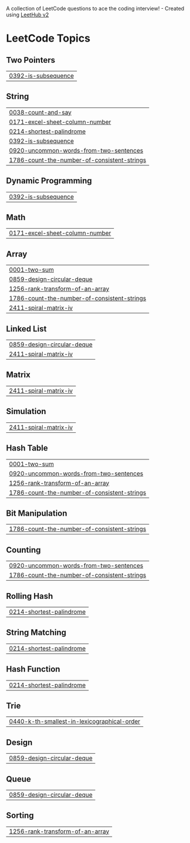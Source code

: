 A collection of LeetCode questions to ace the coding interview! - Created using [LeetHub v2](https://github.com/arunbhardwaj/LeetHub-2.0)
<!---LeetCode Topics Start-->
# LeetCode Topics
## Two Pointers
|  |
| ------- |
| [0392-is-subsequence](https://github.com/PriyanshuParihar-77/leetcode--solutions/tree/master/0392-is-subsequence) |
## String
|  |
| ------- |
| [0038-count-and-say](https://github.com/PriyanshuParihar-77/leetcode--solutions/tree/master/0038-count-and-say) |
| [0171-excel-sheet-column-number](https://github.com/PriyanshuParihar-77/leetcode--solutions/tree/master/0171-excel-sheet-column-number) |
| [0214-shortest-palindrome](https://github.com/PriyanshuParihar-77/leetcode--solutions/tree/master/0214-shortest-palindrome) |
| [0392-is-subsequence](https://github.com/PriyanshuParihar-77/leetcode--solutions/tree/master/0392-is-subsequence) |
| [0920-uncommon-words-from-two-sentences](https://github.com/PriyanshuParihar-77/leetcode--solutions/tree/master/0920-uncommon-words-from-two-sentences) |
| [1786-count-the-number-of-consistent-strings](https://github.com/PriyanshuParihar-77/leetcode--solutions/tree/master/1786-count-the-number-of-consistent-strings) |
## Dynamic Programming
|  |
| ------- |
| [0392-is-subsequence](https://github.com/PriyanshuParihar-77/leetcode--solutions/tree/master/0392-is-subsequence) |
## Math
|  |
| ------- |
| [0171-excel-sheet-column-number](https://github.com/PriyanshuParihar-77/leetcode--solutions/tree/master/0171-excel-sheet-column-number) |
## Array
|  |
| ------- |
| [0001-two-sum](https://github.com/PriyanshuParihar-77/leetcode--solutions/tree/master/0001-two-sum) |
| [0859-design-circular-deque](https://github.com/PriyanshuParihar-77/leetcode--solutions/tree/master/0859-design-circular-deque) |
| [1256-rank-transform-of-an-array](https://github.com/PriyanshuParihar-77/leetcode--solutions/tree/master/1256-rank-transform-of-an-array) |
| [1786-count-the-number-of-consistent-strings](https://github.com/PriyanshuParihar-77/leetcode--solutions/tree/master/1786-count-the-number-of-consistent-strings) |
| [2411-spiral-matrix-iv](https://github.com/PriyanshuParihar-77/leetcode--solutions/tree/master/2411-spiral-matrix-iv) |
## Linked List
|  |
| ------- |
| [0859-design-circular-deque](https://github.com/PriyanshuParihar-77/leetcode--solutions/tree/master/0859-design-circular-deque) |
| [2411-spiral-matrix-iv](https://github.com/PriyanshuParihar-77/leetcode--solutions/tree/master/2411-spiral-matrix-iv) |
## Matrix
|  |
| ------- |
| [2411-spiral-matrix-iv](https://github.com/PriyanshuParihar-77/leetcode--solutions/tree/master/2411-spiral-matrix-iv) |
## Simulation
|  |
| ------- |
| [2411-spiral-matrix-iv](https://github.com/PriyanshuParihar-77/leetcode--solutions/tree/master/2411-spiral-matrix-iv) |
## Hash Table
|  |
| ------- |
| [0001-two-sum](https://github.com/PriyanshuParihar-77/leetcode--solutions/tree/master/0001-two-sum) |
| [0920-uncommon-words-from-two-sentences](https://github.com/PriyanshuParihar-77/leetcode--solutions/tree/master/0920-uncommon-words-from-two-sentences) |
| [1256-rank-transform-of-an-array](https://github.com/PriyanshuParihar-77/leetcode--solutions/tree/master/1256-rank-transform-of-an-array) |
| [1786-count-the-number-of-consistent-strings](https://github.com/PriyanshuParihar-77/leetcode--solutions/tree/master/1786-count-the-number-of-consistent-strings) |
## Bit Manipulation
|  |
| ------- |
| [1786-count-the-number-of-consistent-strings](https://github.com/PriyanshuParihar-77/leetcode--solutions/tree/master/1786-count-the-number-of-consistent-strings) |
## Counting
|  |
| ------- |
| [0920-uncommon-words-from-two-sentences](https://github.com/PriyanshuParihar-77/leetcode--solutions/tree/master/0920-uncommon-words-from-two-sentences) |
| [1786-count-the-number-of-consistent-strings](https://github.com/PriyanshuParihar-77/leetcode--solutions/tree/master/1786-count-the-number-of-consistent-strings) |
## Rolling Hash
|  |
| ------- |
| [0214-shortest-palindrome](https://github.com/PriyanshuParihar-77/leetcode--solutions/tree/master/0214-shortest-palindrome) |
## String Matching
|  |
| ------- |
| [0214-shortest-palindrome](https://github.com/PriyanshuParihar-77/leetcode--solutions/tree/master/0214-shortest-palindrome) |
## Hash Function
|  |
| ------- |
| [0214-shortest-palindrome](https://github.com/PriyanshuParihar-77/leetcode--solutions/tree/master/0214-shortest-palindrome) |
## Trie
|  |
| ------- |
| [0440-k-th-smallest-in-lexicographical-order](https://github.com/PriyanshuParihar-77/leetcode--solutions/tree/master/0440-k-th-smallest-in-lexicographical-order) |
## Design
|  |
| ------- |
| [0859-design-circular-deque](https://github.com/PriyanshuParihar-77/leetcode--solutions/tree/master/0859-design-circular-deque) |
## Queue
|  |
| ------- |
| [0859-design-circular-deque](https://github.com/PriyanshuParihar-77/leetcode--solutions/tree/master/0859-design-circular-deque) |
## Sorting
|  |
| ------- |
| [1256-rank-transform-of-an-array](https://github.com/PriyanshuParihar-77/leetcode--solutions/tree/master/1256-rank-transform-of-an-array) |
<!---LeetCode Topics End-->